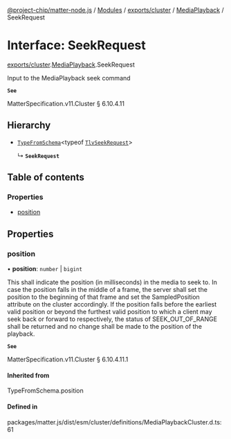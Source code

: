 [@project-chip/matter-node.js](../README.md) / [Modules](../modules.md) / [exports/cluster](../modules/exports_cluster.md) / [MediaPlayback](../modules/exports_cluster.MediaPlayback.md) / SeekRequest

# Interface: SeekRequest

[exports/cluster](../modules/exports_cluster.md).[MediaPlayback](../modules/exports_cluster.MediaPlayback.md).SeekRequest

Input to the MediaPlayback seek command

**`See`**

MatterSpecification.v11.Cluster § 6.10.4.11

## Hierarchy

- [`TypeFromSchema`](../modules/exports_tlv.md#typefromschema)\<typeof [`TlvSeekRequest`](../modules/exports_cluster.MediaPlayback.md#tlvseekrequest)\>

  ↳ **`SeekRequest`**

## Table of contents

### Properties

- [position](exports_cluster.MediaPlayback.SeekRequest.md#position)

## Properties

### position

• **position**: `number` \| `bigint`

This shall indicate the position (in milliseconds) in the media to seek to. In case the position falls in
the middle of a frame, the server shall set the position to the beginning of that frame and set the
SampledPosition attribute on the cluster accordingly. If the position falls before the earliest valid
position or beyond the furthest valid position to which a client may seek back or forward to respectively,
the status of SEEK_OUT_OF_RANGE shall be returned and no change shall be made to the position of the
playback.

**`See`**

MatterSpecification.v11.Cluster § 6.10.4.11.1

#### Inherited from

TypeFromSchema.position

#### Defined in

packages/matter.js/dist/esm/cluster/definitions/MediaPlaybackCluster.d.ts:61
